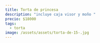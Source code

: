 ```yaml
---
title: Torta de princesa
description: "incluye caja visor y moño "
precio: $18000
tags:
  - torta
image: /assets/assets/torta-de-15-.jpg
---
```

